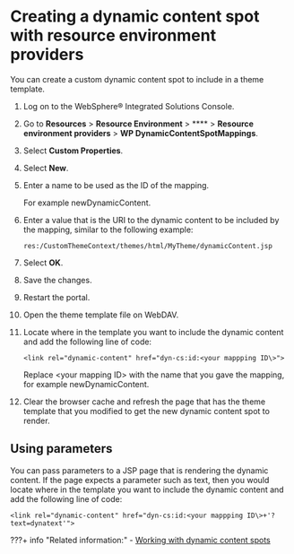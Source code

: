 # Creating a dynamic content spot with resource environment providers

You can create a custom dynamic content spot to include in a theme template.

1.  Log on to the WebSphere® Integrated Solutions Console.

2.  Go to **Resources** \> **Resource Environment** \> **** \> **Resource environment providers** \> **WP DynamicContentSpotMappings**.

3.  Select **Custom Properties**.

4.  Select **New**.

5.  Enter a name to be used as the ID of the mapping.

    For example newDynamicContent.

6.  Enter a value that is the URI to the dynamic content to be included by the mapping, similar to the following example:

    ```
    res:/CustomThemeContext/themes/html/MyTheme/dynamicContent.jsp
    ```

7.  Select **OK**.

8.  Save the changes.

9.  Restart the portal.

10. Open the theme template file on WebDAV.

11. Locate where in the template you want to include the dynamic content and add the following line of code:

    ```
    <link rel="dynamic-content" href="dyn-cs:id:<your mappping ID\>">
    ```

    Replace <your mapping ID\> with the name that you gave the mapping, for example newDynamicContent.

12. Clear the browser cache and refresh the page that has the theme template that you modified to get the new dynamic content spot to render.


## Using parameters

You can pass parameters to a JSP page that is rendering the dynamic content. If the page expects a parameter such as text, then you would locate where in the template you want to include the dynamic content and add the following line of code:

```
<link rel="dynamic-content" href="dyn-cs:id:<your mappping ID\>+'?text=dynatext'">
```


???+ info "Related information:"
    - [Working with dynamic content spots](../../working_with_dcs/index.md)

